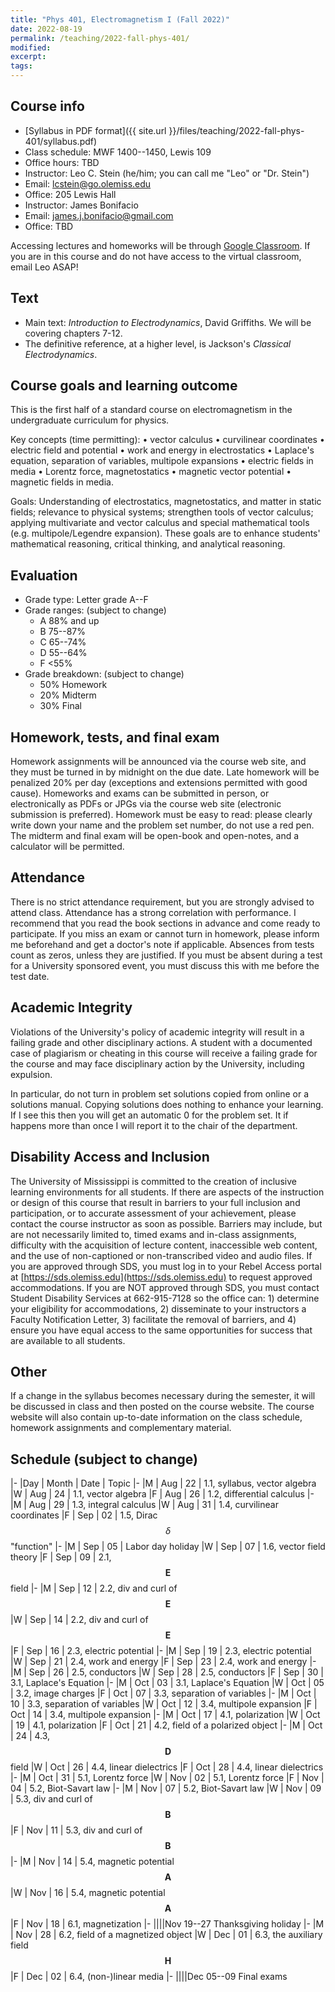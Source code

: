 ```yaml
---
title: "Phys 401, Electromagnetism I (Fall 2022)"
date: 2022-08-19
permalink: /teaching/2022-fall-phys-401/
modified:
excerpt:
tags:
---
```


## Course info

* [Syllabus in PDF format]({{ site.url }}/files/teaching/2022-fall-phys-401/syllabus.pdf)
* Class schedule:  MWF 1400--1450, Lewis 109
* Office hours:  TBD
* Instructor: Leo C. Stein (he/him; you can call me "Leo" or "Dr. Stein")
* Email: [lcstein@go.olemiss.edu](mailto:lcstein@go.olemiss.edu)
* Office: 205 Lewis Hall
* Instructor: James Bonifacio
* Email: [james.j.bonifacio@gmail.com](mailto:james.j.bonifacio@gmail.com)
* Office: TBD

Accessing lectures and homeworks will be through [Google
Classroom](https://classroom.google.com/).  If you are in this course
and do not have access to the virtual classroom, email Leo ASAP!

## Text

* Main text: *Introduction to Electrodynamics*, David Griffiths.  We will be covering chapters 7-12.
* The definitive reference, at a higher level, is Jackson's *Classical
  Electrodynamics*.

## Course goals and learning outcome

This is the first half of a standard course on electromagnetism
in the undergraduate curriculum for physics.

Key concepts (time permitting):
• vector calculus
• curvilinear coordinates
• electric field and potential
• work and energy in electrostatics
• Laplace's equation, separation of variables, multipole expansions
• electric fields in media
• Lorentz force, magnetostatics
• magnetic vector potential
• magnetic fields in media.

Goals: Understanding of electrostatics, magnetostatics, and matter in
static fields; relevance to physical systems;
strengthen tools of vector calculus; applying multivariate and vector calculus and
special mathematical tools (e.g. multipole/Legendre expansion).
These goals are to enhance students' mathematical reasoning, critical
thinking, and analytical reasoning.

## Evaluation

* Grade type: Letter grade A--F
* Grade ranges: (subject to change)
  - A 88% and up
  - B 75--87%
  - C 65--74%
  - D 55--64%
  - F <55%
* Grade breakdown: (subject to change)
  - 50% Homework
  - 20% Midterm
  - 30% Final

## Homework, tests, and final exam

Homework assignments will be announced via the course web site, and
they must be turned in by midnight on the due date.  Late homework
will be penalized 20% per day (exceptions and extensions permitted
with good cause).  Homeworks and exams can be submitted in person, or
electronically as PDFs or JPGs via the course web site (electronic
submission is preferred).  Homework must be easy to read: please
clearly write down your name and the problem set number, do not use a
red pen.  The midterm and final exam will be open-book and open-notes,
and a calculator will be permitted.

## Attendance

There is no strict attendance requirement, but you are strongly
advised to attend class.  Attendance has a strong correlation with
performance.  I recommend that you read the book sections in advance
and come ready to participate.
If you miss an exam or cannot turn in homework, please inform me
beforehand and get a doctor's note if applicable.  Absences from tests
count as zeros, unless they are justified.  If you must be absent
during a test for a University sponsored event, you must discuss this
with me before the test date.

## Academic Integrity

Violations of the University's policy of academic integrity will
result in a failing grade and other disciplinary actions.  A student
with a documented case of plagiarism or cheating in this course will
receive a failing grade for the course and may face disciplinary
action by the University, including expulsion.

In particular, do not turn in problem set solutions copied from online
or a solutions manual.  Copying solutions does nothing to enhance your
learning.  If I see this then you will get an automatic 0 for the
problem set.  It if happens more than once I will report it to the
chair of the department.

## Disability Access and Inclusion

The University of Mississippi is committed to the creation of
inclusive learning environments for all students.  If there are
aspects of the instruction or design of this course that result in
barriers to your full inclusion and participation, or to accurate
assessment of your achievement, please contact the course instructor
as soon as possible. Barriers may include, but are not necessarily
limited to, timed exams and in-class assignments, difficulty with the
acquisition of lecture content, inaccessible web content, and the use
of non-captioned or non-transcribed video and audio files.  If you are
approved through SDS, you must log in to your Rebel Access portal at
[https://sds.olemiss.edu](https://sds.olemiss.edu) to request approved accommodations.  If
you are NOT approved through SDS, you must contact Student Disability
Services at 662-915-7128 so the office can: 1) determine your
eligibility for accommodations, 2) disseminate to your instructors a
Faculty Notification Letter, 3) facilitate the removal of barriers,
and 4) ensure you have equal access to the same opportunities for
success that are available to all students.

## Other

If a change in the syllabus becomes necessary during the semester, it
will be discussed in class and then posted on the course website. The
course website will also contain up-to-date information on the class
schedule, homework assignments and complementary material.

## Schedule (subject to change)

|-
|Day | Month | Date | Topic
|-
|M | Aug | 22 | 1.1, syllabus, vector algebra
|W | Aug | 24 | 1.1, vector algebra
|F | Aug | 26 | 1.2, differential calculus
|-
|M | Aug | 29 | 1.3, integral calculus
|W | Aug | 31 | 1.4, curvilinear coordinates
|F | Sep | 02 | 1.5, Dirac $$\delta$$ "function"
|-
|M | Sep | 05 | Labor day holiday
|W | Sep | 07 | 1.6, vector field theory
|F | Sep | 09 | 2.1, $$\boldsymbol{E}$$ field
|-
|M | Sep | 12 | 2.2, div and curl of $$\boldsymbol{E}$$
|W | Sep | 14 | 2.2, div and curl of $$\boldsymbol{E}$$
|F | Sep | 16 | 2.3, electric potential
|-
|M | Sep | 19 | 2.3, electric potential
|W | Sep | 21 | 2.4, work and energy
|F | Sep | 23 | 2.4, work and energy
|-
|M | Sep | 26 | 2.5, conductors
|W | Sep | 28 | 2.5, conductors
|F | Sep | 30 | 3.1, Laplace's Equation
|-
|M | Oct | 03 | 3.1, Laplace's Equation
|W | Oct | 05 | 3.2, image charges
|F | Oct | 07 | 3.3, separation of variables
|-
|M | Oct | 10 | 3.3, separation of variables
|W | Oct | 12 | 3.4, multipole expansion
|F | Oct | 14 | 3.4, multipole expansion
|-
|M | Oct | 17 | 4.1, polarization
|W | Oct | 19 | 4.1, polarization
|F | Oct | 21 | 4.2, field of a polarized object
|-
|M | Oct | 24 | 4.3, $$\boldsymbol{D}$$ field
|W | Oct | 26 | 4.4, linear dielectrics
|F | Oct | 28 | 4.4, linear dielectrics
|-
|M | Oct | 31 | 5.1, Lorentz force
|W | Nov | 02 | 5.1, Lorentz force
|F | Nov | 04 | 5.2, Biot-Savart law
|-
|M | Nov | 07 | 5.2, Biot-Savart law
|W | Nov | 09 | 5.3, div and curl of $$\boldsymbol{B}$$
|F | Nov | 11 | 5.3, div and curl of $$\boldsymbol{B}$$
|-
|M | Nov | 14 | 5.4, magnetic potential $$\boldsymbol{A}$$
|W | Nov | 16 | 5.4, magnetic potential $$\boldsymbol{A}$$
|F | Nov | 18 | 6.1, magnetization
|-
||||Nov 19--27 Thanksgiving holiday
|-
|M | Nov | 28 | 6.2, field of a magnetized object
|W | Dec | 01 | 6.3, the auxiliary field $$\boldsymbol{H}$$
|F | Dec | 02 | 6.4, (non-)linear media
|-
||||Dec 05--09 Final exams
